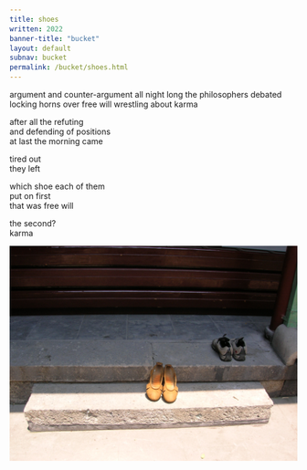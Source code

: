 ```yaml
---
title: shoes
written: 2022
banner-title: "bucket" 
layout: default
subnav: bucket
permalink: /bucket/shoes.html
---
```


<div class="poem">
argument and counter-argument  
all night long  
the philosophers debated  
locking horns over free will  
wrestling  
about karma  

after all the refuting  
and defending of positions  
at last the morning came  

tired out  
they left  

which shoe each of them  
put on first  
that was free will  

the second?  
karma
</div>

![Chan monk shoes]( /assets/images/chan/shoes.jpg)
